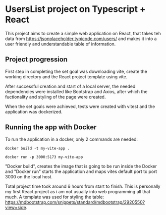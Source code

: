 # UsersList project on Typescript + React

This project aims to create a simple web application on React, that takes teh data from https://jsonplaceholder.typicode.com/users/ and makes it into a user friendly and understandable table of information.

## Project progression

First step in completing the set goal was downloading vite, create the working directory and the React project template using vite.

After successful creation and start of a local server, the needed dependencies were installed like Bootstrap and Axios, after which the fuctionality and styling of the page were created.

When the set goals were achieved, tests were created with vitest and the application was dockerized.

## Running the app with Docker

To run the application in a docker, only 2 commands are needed:

```shell
docker build -t my-vite-app .
```
```shell
docker run -p 3000:5173 my-vite-app
```

"Docker build", creates the image that is going to be run inside the Docker and "Docker run" starts the application and maps vites default port to port 3000 on the local host.

Total project time took around 6 hours from start to finish. This is personally my first React project as i am not usually into web programming all that much. A template was used for styling the table: https://mdbootstrap.com/snippets/standard/mdbootstrap/2920550?view=side.
